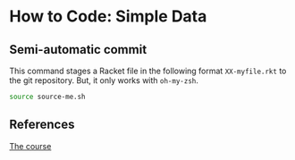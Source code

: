 # How to Code: Simple Data

## Semi-automatic commit

This command stages a Racket file in the following format `XX-myfile.rkt` to the git repository.
But, it only works with `oh-my-zsh`.

```bash
source source-me.sh
```
## References

[The course](https://www.edx.org/course/how-to-code-simple-data)
